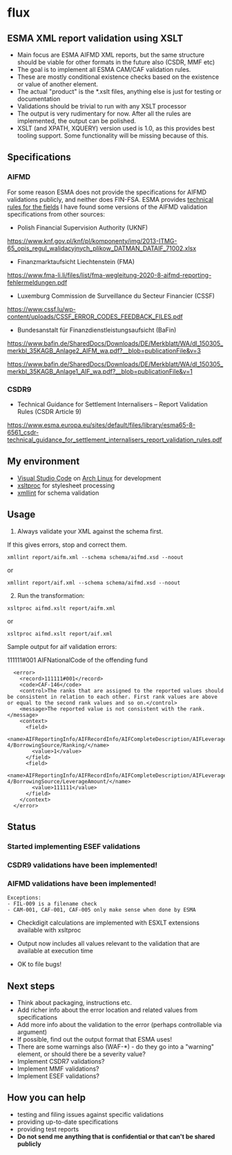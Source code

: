 # flux

## ESMA XML report validation using XSLT

- Main focus are ESMA AIFMD XML reports, but the same structure should be viable for other formats in the future also (CSDR, MMF etc)
- The goal is to implement all ESMA CAM/CAF validation rules.
- These are mostly conditional existence checks based on the existence or value of another element.
- The actual "product" is the *.xslt files, anything else is just for testing or documentation
- Validations should be trivial to run with any XSLT processor
- The output is very rudimentary for now. After all the rules are implemented, the output can be polished.
- XSLT (and XPATH, XQUERY) version used is 1.0, as this provides best tooling support. Some functionality will be missing because of this.

## Specifications

### AIFMD
   For some reason ESMA does not provide the specifications for AIFMD validations publicly, and neither does FIN-FSA.
   ESMA provides [technical rules for the fields](https://www.esma.europa.eu/document/aifmd-reporting-it-technical-guidance-rev-4-updated)
   I have found some versions of the AIFMD validation specifications from other sources:
   
   - Polish Financial Supervision Authority (UKNF)

https://www.knf.gov.pl/knf/pl/komponenty/img/2013-ITMG-65_opis_regul_walidacyjnych_plikow_DATMAN_DATAIF_71002.xlsx

   - Finanzmarktaufsicht Liechtenstein (FMA)

https://www.fma-li.li/files/list/fma-wegleitung-2020-8-aifmd-reporting-fehlermeldungen.pdf

   - Luxemburg Commission de Surveillance du Secteur Financier (CSSF) 

   https://www.cssf.lu/wp-content/uploads/CSSF_ERROR_CODES_FEEDBACK_FILES.pdf
   
   - Bundesanstalt für Finanzdienstleistungsaufsicht (BaFin)
   
   https://www.bafin.de/SharedDocs/Downloads/DE/Merkblatt/WA/dl_150305_merkbl_35KAGB_Anlage2_AIFM_wa.pdf?__blob=publicationFile&v=3
   
   https://www.bafin.de/SharedDocs/Downloads/DE/Merkblatt/WA/dl_150305_merkbl_35KAGB_Anlage1_AIF_wa.pdf?__blob=publicationFile&v=1
   
### CSDR9

- Technical Guidance for Settlement Internalisers – Report Validation Rules (CSDR Article 9) 

https://www.esma.europa.eu/sites/default/files/library/esma65-8-6561_csdr-technical_guidance_for_settlement_internalisers_report_validation_rules.pdf

## My environment
   - [Visual Studio Code](https://code.visualstudio.com/) on [Arch Linux](https://www.archlinux.org/) for development
   - [xsltproc](http://xmlsoft.org/XSLT/xsltproc.html) for stylesheet processing
   - [xmllint](http://xmlsoft.org/xmllint.html) for schema validation

## Usage
1) Always validate your XML against the schema first.

If this gives errors, stop and correct them.
``` 
xmllint report/aifm.xml --schema schema/aifmd.xsd --noout
``` 
or
``` 
xmllint report/aif.xml --schema schema/aifmd.xsd --noout
``` 

2) Run the transformation:

``` 
xsltproc aifmd.xslt report/aifm.xml
``` 
or
``` 
xsltproc aifmd.xslt report/aif.xml
``` 

Sample output for aif validation errors:

111111#001 AIFNationalCode of the offending fund
```
  <error>
    <record>111111#001</record>
    <code>CAF-146</code>
    <control>The ranks that are assigned to the reported values should be consistent in relation to each other. First rank values are above or equal to the second rank values and so on.</control>
    <message>The reported value is not consistent with the rank.</message>
    <context>
      <field>
        <name>AIFReportingInfo/AIFRecordInfo/AIFCompleteDescription/AIFLeverageInfo/AIFLeverageArticle24-4/BorrowingSource/Ranking/</name>
        <value>1</value>
      </field>
      <field>
        <name>AIFReportingInfo/AIFRecordInfo/AIFCompleteDescription/AIFLeverageInfo/AIFLeverageArticle24-4/BorrowingSource/LeverageAmount/</name>
        <value>111111</value>
      </field>
    </context>
  </error>

```

## Status

### Started implementing ESEF validations 

### CSDR9 validations have been implemented!

### AIFMD validations have been implemented!

	Exceptions: 
    - FIL-009 is a filename check
    - CAM-001, CAF-001, CAF-005 only make sense when done by ESMA


- Checkdigit calculations are implemented with ESXLT extensions available with xsltproc

- Output now includes all values relevant to the validation that are available at execution time

- OK to file bugs!


## Next steps 
- Think about packaging, instructions etc.
- Add richer info about the error location and related values from specifications
- Add more info about the validation to the error (perhaps controllable via argument)
- If possible, find out the output format that ESMA uses!
- There are some warnings also (WAF-*) - do they go into a "warning" element, or should there be a severity value?
- Implement CSDR7 validations?
- Implement MMF validations?
- Implement ESEF validations?


## How you can help
- testing and filing issues against specific validations
- providing up-to-date specifications
- providing test reports 
- **Do not send me anything that is confidential or that can't be shared publicly**

